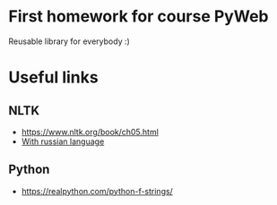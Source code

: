 # First homework for course PyWeb

Reusable library for everybody :)

# Useful links

## NLTK

* https://www.nltk.org/book/ch05.html
* [With russian language](https://www.nltk.org/_modules/nltk/tag.html)

## Python
* https://realpython.com/python-f-strings/
